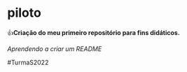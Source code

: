 # piloto

👍**Criação do meu primeiro repositório para fins didáticos.**

*Aprendendo a criar um README*

#TurmaS2022

